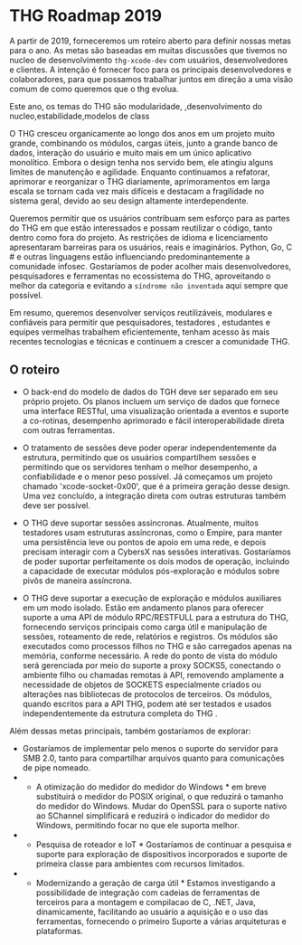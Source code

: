 

# THG Roadmap 2019 

A partir de 2019, forneceremos um roteiro aberto para definir nossas metas para o ano. As metas são baseadas em muitas discussões que tivemos no nucleo de desenvolvimento `thg-xcode-dev` com usuários, desenvolvedores e clientes. A intenção é fornecer foco para os principais desenvolvedores e colaboradores, para que possamos trabalhar juntos em direção a uma visão comum de como queremos que o thg evolua.

Este ano, os temas do THG são modularidade, ,desenvolvimento do nucleo,estabilidade,modelos de class

O THG cresceu organicamente ao longo dos anos em um projeto muito grande, combinando  os módulos, cargas úteis, junto a grande  banco de dados, interação do usuário e muito mais em um único aplicativo monolítico. Embora o design tenha nos servido bem, ele atingiu alguns limites de manutenção e agilidade. Enquanto continuamos a refatorar, aprimorar e reorganizar o THG diariamente, aprimoramentos em larga escala se tornam cada vez mais difíceis e destacam a fragilidade no sistema geral, devido ao seu design altamente interdependente.

Queremos permitir que os usuários contribuam sem esforço para as partes do THG em que estão interessados ​​e possam reutilizar o código, tanto dentro como fora do projeto. As restrições de idioma e licenciamento apresentaram barreiras para os usuários, reais e imaginários. Python, Go, C # e outras linguagens estão influenciando predominantemente a comunidade infosec. Gostaríamos de poder acolher mais desenvolvedores, pesquisadores e ferramentas no ecossistema do THG, aproveitando o melhor da categoria e evitando a `síndrome não inventada` aqui sempre que possível.

Em resumo, queremos desenvolver serviços reutilizáveis, modulares e confiáveis ​​para permitir que pesquisadores, testadores , estudantes e equipes vermelhas trabalhem eficientemente, tenham acesso às mais recentes tecnologias e técnicas e continuem a crescer a comunidade THG.



## O roteiro

 * O back-end do modelo de dados do TGH deve ser separado em seu próprio projeto. Os planos incluem um serviço de dados que fornece uma interface RESTful, uma visualização orientada a eventos e  suporte a co-rotinas, desempenho aprimorado e fácil interoperabilidade direta com outras ferramentas.

 * O tratamento de sessões deve poder operar independentemente da estrutura, permitindo que os usuários compartilhem sessões e permitindo que os servidores tenham o melhor desempenho, a confiabilidade e o menor peso possível. Já começamos um projeto chamado 'xcode-socket-0x00', que é a primeira geração desse design. Uma vez concluído, a integração direta com outras estruturas também deve ser possível.

 * O THG deve suportar sessões assíncronas. Atualmente, muitos testadores usam estruturas assíncronas, como o Empire, para manter uma persistência leve ou pontos de apoio em uma rede, e depois precisam interagir com a CybersX nas sessões interativas. Gostaríamos de poder suportar perfeitamente os dois modos de operação, incluindo a capacidade de executar módulos pós-exploração e módulos sobre pivôs de maneira assíncrona.

 * O THG deve suportar a execução de exploração e módulos auxiliares em um modo isolado. Estão em andamento planos para oferecer suporte a uma API de módulo RPC/RESTFULL para a estrutura do THG, fornecendo serviços principais como carga útil e manipulação de sessões, roteamento de rede, relatórios e registros. Os módulos são executados como processos filhos no THG e são carregados apenas na memória, conforme necessário. A rede do ponto de vista do módulo será gerenciada por meio do suporte a proxy SOCKS5, conectando o ambiente filho ou chamadas remotas à API, removendo amplamente a necessidade de objetos de SOCKETS especialmente criados ou alterações nas bibliotecas de protocolos de terceiros. Os módulos, quando escritos para a API THG, podem até ser testados e usados ​​independentemente da estrutura completa do THG .

Além dessas metas principais, também gostaríamos de explorar:

* Gostaríamos de implementar pelo menos o suporte do servidor para SMB 2.0, tanto para compartilhar arquivos quanto para comunicações de pipe nomeado.
 * * A otimização do medidor do medidor do Windows * em breve substituirá o medidor do POSIX original, o que reduzirá o tamanho do medidor do Windows. Mudar do OpenSSL para o suporte nativo ao SChannel simplificará e reduzirá o indicador do medidor do Windows, permitindo focar no que ele suporta melhor.
 * * Pesquisa de roteador e IoT * Gostaríamos de continuar a pesquisa e suporte para exploração de dispositivos incorporados e suporte de primeira classe para ambientes com recursos limitados.
 * * Modernizando a geração de carga útil * Estamos investigando a possibilidade de integração com cadeias de ferramentas de terceiros para a montagem e compilacao de  C, .NET, Java, dinamicamente, facilitando ao usuário a aquisição e o uso das ferramentas, fornecendo o primeiro Suporte a várias arquiteturas e plataformas.